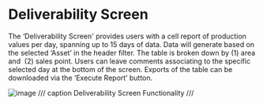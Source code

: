 # **Deliverability Screen**
The ‘Deliverability Screen' provides users with a cell report of production values per day, spanning up to 15 days of data. Data will generate based on the selected ‘Asset’ in the header filter. The table is broken down by (1) area and  (2) sales point. Users can leave comments associating to the specific selected day at the bottom of the screen. Exports of the table can be downloaded via the ‘Execute Report’ button.

![image](https://github.com/user-attachments/assets/e42dcb0d-57c6-4260-ba55-fb4d54d73cc7)
/// caption
Deliverability Screen Functionality
///

